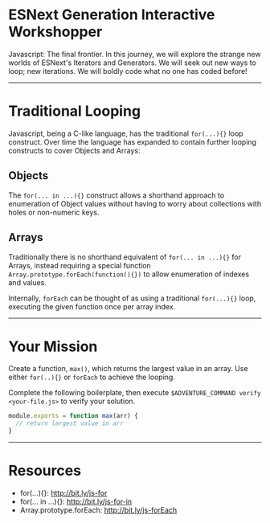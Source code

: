 # ESNext Generation Interactive Workshopper

Javascript: The final frontier.
In this journey, we will explore the strange new worlds of ESNext's Iterators
and Generators.
We will seek out new ways to loop; new iterations.
We will boldly code what no one has coded before!

----

# Traditional Looping

Javascript, being a C-like language, has the traditional `for(...){}` loop
construct. Over time the language has expanded to contain further looping
constructs to cover Objects and Arrays:

## Objects

The `for(... in ...){}` construct allows a shorthand approach to enumeration of
Object values without having to worry about collections with holes or
non-numeric keys.

## Arrays

Traditionally there is no shorthand equivalent of `for(... in ...){}` for
Arrays, instead requiring a special function
`Array.prototype.forEach(function(){})` to allow enumeration of indexes and
values.

Internally, `forEach` can be thought of as using a traditional `for(...){}`
loop, executing the given function once per array index.

----

# Your Mission

Create a function, `max()`, which returns the largest value in an array. Use
either `for(..){}` or `forEach` to achieve the looping.

Complete the following boilerplate, then execute
`$ADVENTURE_COMMAND verify <your-file.js>` to verify your solution.

```js
module.exports = function max(arr) {
  // return largest value in arr
}
```

----

# Resources

 * for(...){}: http://bit.ly/js-for
 * for(... in ...){}: http://bit.ly/js-for-in
 * Array.prototype.forEach: http://bit.ly/js-forEach
